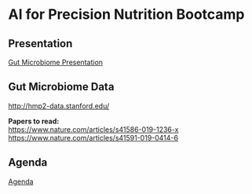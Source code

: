 # AI for Precision Nutrition Bootcamp

## Presentation
[Gut Microbiome Presentation](Gut_Microbiome_Presentation.pdf)
## Gut Microbiome Data
http://hmp2-data.stanford.edu/

**Papers to read:** <br>
https://www.nature.com/articles/s41586-019-1236-x <br>
https://www.nature.com/articles/s41591-019-0414-6

## Agenda
[Agenda](data/results/Bootcamp_Agenda.png)

